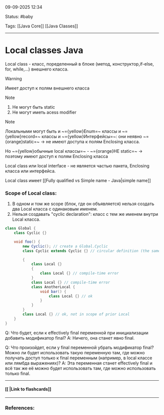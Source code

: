 
09-09-2025 12:34

Status: #baby 

Tags: [[Java Core]] [[Java Classes]]

---
# Local classes Java

Local class - класс, поределенный в блоке (метод, конструктор,if-else, for, while,...) внешнего класса.

>[!warning]
>Имеет доступ к полям внешнего класса

> [!note]
> 1. Не могут быть static
> 2. Не могут иметь acess modifier


>[!note]
>Локальными могут быть и ~={yellow}Enum=~ классы и ~={yellow}record=~ классы и ~={yellow}Интерфейсы=~: они неявно ~={orange}static=~ -> не имеют доступа к полям Enclosing класса.
>
>Но ~={yellow}обычные local классы=~ - ~={orange}НЕ static=~ -> поэтому имеют доступ к полям Enclosing класса

Local class или local interface - не является частью пакета, Enclosing класса или интерфейса.

Local class имеет [[Fully qualified vs Simple name - Java|simple name]]


### Scope of Local class:

1. В одном и том же scope (блок, где он объявляется) нельзя создать два Local класса с одинаковым именем.
2. Нельзя создавать "cyclic declaration": класс с тем же именем внутри Local класса.

```java
class Global {
    class Cyclic {}

    void foo() {
        new Cyclic(); // create a Global.Cyclic
        class Cyclic extends Cyclic {} // circular definition (the same name)

        {
            class Local {}
            {
                class Local {} // compile-time error
            }
            class Local {} // compile-time error
            class AnotherLocal {
                void bar() {
                    class Local {} // ok
                }
            }
        }
        class Local {} // ok, not in scope of prior Local
    }
}
```

Q: Что будет, если к effectively final переменной при инициализации добавить модификатор final?
A: Ничего, она станет явно final.

Q: Что произойдет, если у final переменной убрать модификатор final? Можно ли будет использовать такую переменную там, где можно получать доступ только к final переменным (например, в local классе или лямбда выражениях)?
A: Эта переменная станет effectively final и всё так же её можно будет использовать там, где можно использовать только final.

----
#### [[ |Link to flashcards]]



---
### References:

